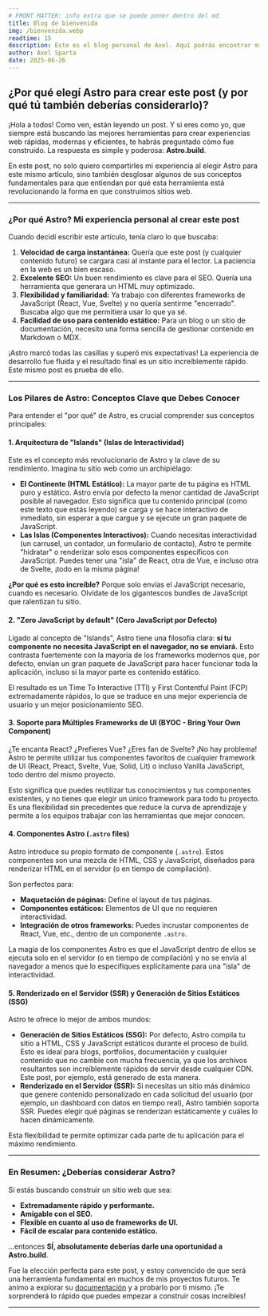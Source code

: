 ```yaml
---
# FRONT MATTER: info extra que se puede poner dentro del md
title: Blog de bienvenida
img: /bienvenida.webp
readtime: 15
description: Este es el blog personal de Axel. Aquí podrás encontrar mis notas, proyectos y reflexiones sobre el mundo de la programación y el desarrollo web.
author: Axel Sparta
date: 2025-06-26
---
```


## ¿Por qué elegí Astro para crear este post (y por qué tú también deberías considerarlo)?

¡Hola a todos! Como ven, están leyendo un post. Y si eres como yo, que siempre está buscando las mejores herramientas para crear experiencias web rápidas, modernas y eficientes, te habrás preguntado cómo fue construido. La respuesta es simple y poderosa: **Astro.build**.

En este post, no solo quiero compartirles mi experiencia al elegir Astro para este mismo artículo, sino también desglosar algunos de sus conceptos fundamentales para que entiendan por qué esta herramienta está revolucionando la forma en que construimos sitios web.

---

### ¿Por qué Astro? Mi experiencia personal al crear este post

Cuando decidí escribir este artículo, tenía claro lo que buscaba:

1.  **Velocidad de carga instantánea:** Quería que este post (y cualquier contenido futuro) se cargara casi al instante para el lector. La paciencia en la web es un bien escaso.
2.  **Excelente SEO:** Un buen rendimiento es clave para el SEO. Quería una herramienta que generara un HTML muy optimizado.
3.  **Flexibilidad y familiaridad:** Ya trabajo con diferentes frameworks de JavaScript (React, Vue, Svelte) y no quería sentirme "encerrado". Buscaba algo que me permitiera usar lo que ya sé.
4.  **Facilidad de uso para contenido estático:** Para un blog o un sitio de documentación, necesito una forma sencilla de gestionar contenido en Markdown o MDX.

¡Astro marcó todas las casillas y superó mis expectativas! La experiencia de desarrollo fue fluida y el resultado final es un sitio increíblemente rápido. Este mismo post es prueba de ello.

---

### Los Pilares de Astro: Conceptos Clave que Debes Conocer

Para entender el "por qué" de Astro, es crucial comprender sus conceptos principales:

#### 1. Arquitectura de "Islands" (Islas de Interactividad)

Este es el concepto más revolucionario de Astro y la clave de su rendimiento. Imagina tu sitio web como un archipiélago:

- **El Continente (HTML Estático):** La mayor parte de tu página es HTML puro y estático. Astro envía por defecto la menor cantidad de JavaScript posible al navegador. Esto significa que tu contenido principal (como este texto que estás leyendo) se carga y se hace interactivo de inmediato, sin esperar a que cargue y se ejecute un gran paquete de JavaScript.
- **Las Islas (Componentes Interactivos):** Cuando necesitas interactividad (un carrusel, un contador, un formulario de contacto), Astro te permite "hidratar" o renderizar solo esos componentes específicos con JavaScript. Puedes tener una "isla" de React, otra de Vue, e incluso otra de Svelte, ¡todo en la misma página!

**¿Por qué es esto increíble?** Porque solo envías el JavaScript necesario, cuando es necesario. Olvídate de los gigantescos bundles de JavaScript que ralentizan tu sitio.

#### 2. "Zero JavaScript by default" (Cero JavaScript por Defecto)

Ligado al concepto de "Islands", Astro tiene una filosofía clara: **si tu componente no necesita JavaScript en el navegador, no se enviará.** Esto contrasta fuertemente con la mayoría de los frameworks modernos que, por defecto, envían un gran paquete de JavaScript para hacer funcionar toda la aplicación, incluso si la mayor parte es contenido estático.

El resultado es un Time To Interactive (TTI) y First Contentful Paint (FCP) extremadamente rápidos, lo que se traduce en una mejor experiencia de usuario y un mejor posicionamiento SEO.

#### 3. Soporte para Múltiples Frameworks de UI (BYOC - Bring Your Own Component)

¿Te encanta React? ¿Prefieres Vue? ¿Eres fan de Svelte? ¡No hay problema! Astro te permite utilizar tus componentes favoritos de cualquier framework de UI (React, Preact, Svelte, Vue, Solid, Lit) o incluso Vanilla JavaScript, todo dentro del mismo proyecto.

Esto significa que puedes reutilizar tus conocimientos y tus componentes existentes, y no tienes que elegir un único framework para todo tu proyecto. Es una flexibilidad sin precedentes que reduce la curva de aprendizaje y permite a los equipos trabajar con las herramientas que mejor conocen.

#### 4. Componentes Astro (`.astro` files)

Astro introduce su propio formato de componente (`.astro`). Estos componentes son una mezcla de HTML, CSS y JavaScript, diseñados para renderizar HTML en el servidor (o en tiempo de compilación).

Son perfectos para:

- **Maquetación de páginas:** Define el layout de tus páginas.
- **Componentes estáticos:** Elementos de UI que no requieren interactividad.
- **Integración de otros frameworks:** Puedes incrustar componentes de React, Vue, etc., dentro de un componente `.astro`.

La magia de los componentes Astro es que el JavaScript dentro de ellos se ejecuta solo en el servidor (o en tiempo de compilación) y no se envía al navegador a menos que lo especifiques explícitamente para una "isla" de interactividad.

#### 5. Renderizado en el Servidor (SSR) y Generación de Sitios Estáticos (SSG)

Astro te ofrece lo mejor de ambos mundos:

- **Generación de Sitios Estáticos (SSG):** Por defecto, Astro compila tu sitio a HTML, CSS y JavaScript estáticos durante el proceso de build. Esto es ideal para blogs, portfolios, documentación y cualquier contenido que no cambie con mucha frecuencia, ya que los archivos resultantes son increíblemente rápidos de servir desde cualquier CDN. Este post, por ejemplo, está generado de esta manera.
- **Renderizado en el Servidor (SSR):** Si necesitas un sitio más dinámico que genere contenido personalizado en cada solicitud del usuario (por ejemplo, un dashboard con datos en tiempo real), Astro también soporta SSR. Puedes elegir qué páginas se renderizan estáticamente y cuáles lo hacen dinámicamente.

Esta flexibilidad te permite optimizar cada parte de tu aplicación para el máximo rendimiento.

---

### En Resumen: ¿Deberías considerar Astro?

Si estás buscando construir un sitio web que sea:

- **Extremadamente rápido y performante.**
- **Amigable con el SEO.**
- **Flexible en cuanto al uso de frameworks de UI.**
- **Fácil de escalar para contenido estático.**

...entonces **SÍ, absolutamente deberías darle una oportunidad a Astro.build**.

Fue la elección perfecta para este post, y estoy convencido de que será una herramienta fundamental en muchos de mis proyectos futuros. Te animo a explorar su [documentación](https://docs.astro.build/en/getting-started/) y a probarlo por ti mismo. ¡Te sorprenderá lo rápido que puedes empezar a construir cosas increíbles!

---
